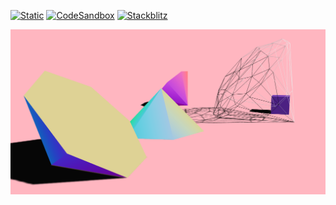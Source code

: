 [![Static](https://img.shields.io/badge/demo-%23646CFF.svg?logo=html5&logoColor=white)](https://pmndrs.github.io/examples/physics-with-convex-polyhedrons)
[![CodeSandbox](https://img.shields.io/badge/codesandbox-040404?logo=codesandbox&logoColor=DBDBDB)](https://codesandbox.io/s/github/pmndrs/examples/tree/main/demos/physics-with-convex-polyhedrons)
[![Stackblitz](https://img.shields.io/badge/stackblitz-fff?logo=Stackblitz&logoColor=1389FD)](https://stackblitz.com/github/pmndrs/examples/tree/main/demos/physics-with-convex-polyhedrons)

![](thumbnail.png)
